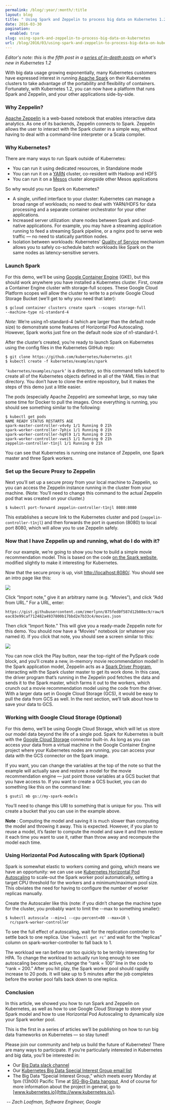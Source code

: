 ```yaml
---
permalink: /blog/:year/:month/:title
layout: blog
title: " Using Spark and Zeppelin to process big data on Kubernetes 1.2 "
date: 2016-03-30
pagination:
  enabled: true
slug: using-spark-and-zeppelin-to-process-big-data-on-kubernetes
url: /blog/2016/03/using-spark-and-zeppelin-to-process-big-data-on-kubernetes/
---
```

_Editor's note: this is the fifth post in a [series of in-depth posts](http://blog.kubernetes.io/2016/03/five-days-of-kubernetes-12.html) on what's new in Kubernetes 1.2&nbsp;_  

With big data usage growing exponentially, many Kubernetes customers have expressed interest in running [Apache Spark](http://spark.apache.org/) on their Kubernetes clusters to take advantage of the portability and flexibility of containers. Fortunately, with Kubernetes 1.2, you can now have a platform that runs Spark and Zeppelin, and your other applications side-by-side.  


### Why Zeppelin?&nbsp;
[Apache Zeppelin](https://zeppelin.incubator.apache.org/) is a web-based notebook that enables interactive data analytics. As one of its backends, Zeppelin connects to Spark. Zeppelin allows the user to interact with the Spark cluster in a simple way, without having to deal with a command-line interpreter or a Scala compiler.  


### Why Kubernetes?&nbsp;
There are many ways to run Spark outside of Kubernetes:  


- You can run it using dedicated resources, in Standalone mode&nbsp;
- You can run it on a [YARN](https://hadoop.apache.org/docs/current/hadoop-yarn/hadoop-yarn-site/YARN.html) cluster, co-resident with Hadoop and HDFS&nbsp;
- You can run it on a [Mesos](http://mesos.apache.org/) cluster alongside other Mesos applications&nbsp;



So why would you run Spark on Kubernetes?  


- A single, unified interface to your cluster: Kubernetes can manage a broad range of workloads; no need to deal with YARN/HDFS for data processing and a separate container orchestrator for your other applications.&nbsp;
- Increased server utilization: share nodes between Spark and cloud-native applications. For example, you may have a streaming application running to feed a streaming Spark pipeline, or a nginx pod to serve web traffic — no need to statically partition nodes.&nbsp;
- Isolation between workloads: Kubernetes' [Quality of Service](https://github.com/kubernetes/kubernetes/blob/release-1.2/docs/proposals/resource-qos.md) mechanism allows you to safely co-schedule batch workloads like Spark on the same nodes as latency-sensitive servers.&nbsp;



### Launch Spark&nbsp;
For this demo, we’ll be using [Google Container Engine](https://cloud.google.com/container-engine/) (GKE), but this should work anywhere you have installed a Kubernetes cluster. First, create a Container Engine cluster with storage-full scopes. These Google Cloud Platform scopes will allow the cluster to write to a private Google Cloud Storage Bucket (we’ll get to why you need that later):&nbsp;  

```
$ gcloud container clusters create spark --scopes storage-full
--machine-type n1-standard-4
```
_Note_: We’re using n1-standard-4 (which are larger than the default node size) to demonstrate some features of Horizontal Pod Autoscaling. However, Spark works just fine on the default node size of n1-standard-1.  

After the cluster’s created, you’re ready to launch Spark on Kubernetes using the config files in the Kubernetes GitHub repo:  

```
$ git clone https://github.com/kubernetes/kubernetes.git
$ kubectl create -f kubernetes/examples/spark
```
`‘kubernetes/examples/spark’` is a directory, so this command tells kubectl to create all of the Kubernetes objects defined in all of the YAML files in that directory. You don’t have to clone the entire repository, but it makes the steps of this demo just a little easier.  

The pods (especially Apache Zeppelin) are somewhat large, so may take some time for Docker to pull the images. Once everything is running, you should see something similar to the following:  

```
$ kubectl get pods
NAME READY STATUS RESTARTS AGE
spark-master-controller-v4v4y 1/1 Running 0 21h
spark-worker-controller-7phix 1/1 Running 0 21h
spark-worker-controller-hq9l9 1/1 Running 0 21h
spark-worker-controller-vwei5 1/1 Running 0 21h
zeppelin-controller-t1njl 1/1 Running 0 21h
```
You can see that Kubernetes is running one instance of Zeppelin, one Spark master and three Spark workers.  


### Set up the Secure Proxy to Zeppelin&nbsp;
Next you’ll set up a secure proxy from your local machine to Zeppelin, so you can access the Zeppelin instance running in the cluster from your machine. (Note: You’ll need to change this command to the actual Zeppelin pod that was created on your cluster.)  

```
$ kubectl port-forward zeppelin-controller-t1njl 8080:8080
```
This establishes a secure link to the Kubernetes cluster and pod (`zeppelin-controller-t1njl`) and then forwards the port in question (8080) to local port 8080, which will allow you to use Zeppelin safely.  


### Now that I have Zeppelin up and running, what do I do with it?&nbsp;
For our example, we’re going to show you how to build a simple movie recommendation model. This is based on the code [on the Spark website](http://spark.apache.org/docs/1.5.2/mllib-collaborative-filtering.html), modified slightly to make it interesting for Kubernetes.&nbsp;  

Now that the secure proxy is up, visit [http://localhost:8080/](http://localhost:8080/). You should see an intro page like this:  


[![](https://1.bp.blogspot.com/-rk6iWAauxGM/VvwPoE25QFI/AAAAAAAAA6c/NOBZzIWfTYEqJin-tWY1zrePPOqr3TZWQ/s640/Spark2.png)](https://1.bp.blogspot.com/-rk6iWAauxGM/VvwPoE25QFI/AAAAAAAAA6c/NOBZzIWfTYEqJin-tWY1zrePPOqr3TZWQ/s1600/Spark2.png)


Click “Import note,” give it an arbitrary name (e.g. “Movies”), and click “Add from URL.” For a URL, enter:  

```
https://gist.githubusercontent.com/zmerlynn/875fed0f587d12b08ec9/raw/6
eac83e99caf712482a4937800b17bbd2e7b33c4/movies.json
```
Then click “Import Note.” This will give you a ready-made Zeppelin note for this demo. You should now have a “Movies” notebook (or whatever you named it). If you click that note, you should see a screen similar to this:  


[![](https://2.bp.blogspot.com/-qyjtrUpXisg/VvwPvSPnWNI/AAAAAAAAA6g/Son7C2yWolk28KLSy63acGPnuFGjJEoeg/s640/Spark1.png)](https://2.bp.blogspot.com/-qyjtrUpXisg/VvwPvSPnWNI/AAAAAAAAA6g/Son7C2yWolk28KLSy63acGPnuFGjJEoeg/s1600/Spark1.png)

You can now click the Play button, near the top-right of the PySpark code block, and you’ll create a new, in-memory movie recommendation model! In the Spark application model, Zeppelin acts as a [Spark Driver Program](https://spark.apache.org/docs/1.5.2/cluster-overview.html), interacting with the Spark cluster master to get its work done. In this case, the driver program that’s running in the Zeppelin pod fetches the data and sends it to the Spark master, which farms it out to the workers, which crunch out a movie recommendation model using the code from the driver. With a larger data set in Google Cloud Storage (GCS), it would be easy to pull the data from GCS as well. In the next section, we’ll talk about how to save your data to GCS.  


### Working with Google Cloud Storage (Optional)&nbsp;
For this demo, we’ll be using Google Cloud Storage, which will let us store our model data beyond the life of a single pod. Spark for Kubernetes is built with the [Google Cloud Storage](https://cloud.google.com/storage/) connector built-in. As long as you can access your data from a virtual machine in the Google Container Engine project where your Kubernetes nodes are running, you can access your data with the GCS connector on the Spark image.  

If you want, you can change the variables at the top of the note so that the example will actually save and restore a model for the movie recommendation engine — just point those variables at a GCS bucket that you have access to. If you want to create a GCS bucket, you can do something like this on the command line:  

```
$ gsutil mb gs://my-spark-models
```
You’ll need to change this URI to something that is unique for you. This will create a bucket that you can use in the example above.  

**Note** : Computing the model and saving it is much slower than computing the model and throwing it away. This is expected. However, if you plan to reuse a model, it’s faster to compute the model and save it and then restore it each time you want to use it, rather than throw away and recompute the model each time.  

### Using Horizontal Pod Autoscaling with Spark (Optional)&nbsp;
Spark is somewhat elastic to workers coming and going, which means we have an opportunity: we can use use [Kubernetes Horizontal Pod Autoscaling](http://kubernetes.io/docs/user-guide/horizontal-pod-autoscaling/) to scale-out the Spark worker pool automatically, setting a target CPU threshold for the workers and a minimum/maximum pool size. This obviates the need for having to configure the number of worker replicas manually.  

Create the Autoscaler like this (note: if you didn’t change the machine type for the cluster, you probably want to limit the --max to something smaller):&nbsp;  

```
$ kubectl autoscale --min=1 --cpu-percent=80 --max=10 \
  rc/spark-worker-controller
```
To see the full effect of autoscaling, wait for the replication controller to settle back to one replica. Use `‘kubectl get rc’` and wait for the “replicas” column on spark-worker-controller to fall back to 1.  

The workload we ran before ran too quickly to be terribly interesting for HPA. To change the workload to actually run long enough to see autoscaling become active, change the “rank = 100” line in the code to “rank = 200.” After you hit play, the Spark worker pool should rapidly increase to 20 pods. It will take up to 5 minutes after the job completes before the worker pool falls back down to one replica.  


### Conclusion
In this article, we showed you how to run Spark and Zeppelin on Kubernetes, as well as how to use Google Cloud Storage to store your Spark model and how to use Horizontal Pod Autoscaling to dynamically size your Spark worker pool.  

This is the first in a series of articles we’ll be publishing on how to run big data frameworks on Kubernetes — so stay tuned!  

Please join our community and help us build the future of Kubernetes! There are many ways to participate. If you’re particularly interested in Kubernetes and big data, you’ll be interested in:  

- Our [Big Data slack channel](https://kubernetes.slack.com/messages/sig-big-data/)
- Our [Kubernetes Big Data Special Interest Group email list](https://groups.google.com/forum/#!forum/kubernetes-sig-big-data)
- The Big Data “Special Interest Group,” which meets every Monday at 1pm (13h00) Pacific Time at [SIG-Big-Data hangout&nbsp;](https://plus.google.com/hangouts/_/google.com/big-data)
And of course for more information about the project in general, go to [www.kubernetes.io](http://www.kubernetes.io/).  

&nbsp;-- _Zach Loafman, Software Engineer, Google_
